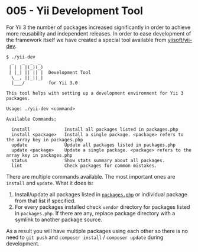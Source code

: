 # 005 - Yii Development Tool

For Yii 3 the number of packages increased significantly in order to achieve more reusability and independent releases.
In order to ease development of the framework itself we have created a special tool available from [yiisoft/yii-dev](https://github.com/yiisoft/yii-dev).

```
$ ./yii-dev
  _   _  _  _
 | | | |(_)(_)
 | |_| || || |  Development Tool
  \__, ||_||_|
  |___/         for Yii 3.0

This tool helps with setting up a development environment for Yii 3 packages.

Usage: ./yii-dev <command>

Available Commands:

  install             Install all packages listed in packages.php
  install <package>   Install a single package. <package> refers to the array key in packages.php
  update              Update all packages listed in packages.php
  update <package>    Update a single package. <package> refers to the array key in packages.php
  status              Show stats summary about all packages.
  lint                Check packages for common mistakes.
```

There are multiple commands available. The most important ones are `install` and `update`. What it does is:

1. Install/update all packages listed in [`packages.php`](https://github.com/yiisoft/yii-dev/blob/master/packages.php)
   or individual package from that list if specified.
2. For every packages installed check `vendor` directory for packages listed in `packages.php`. If there are any,
   replace package directory with a symlink to another package source.

As a result you will have multiple packages using each other so there is no need to `git push` and `composer install` / `composer update`
during development.
